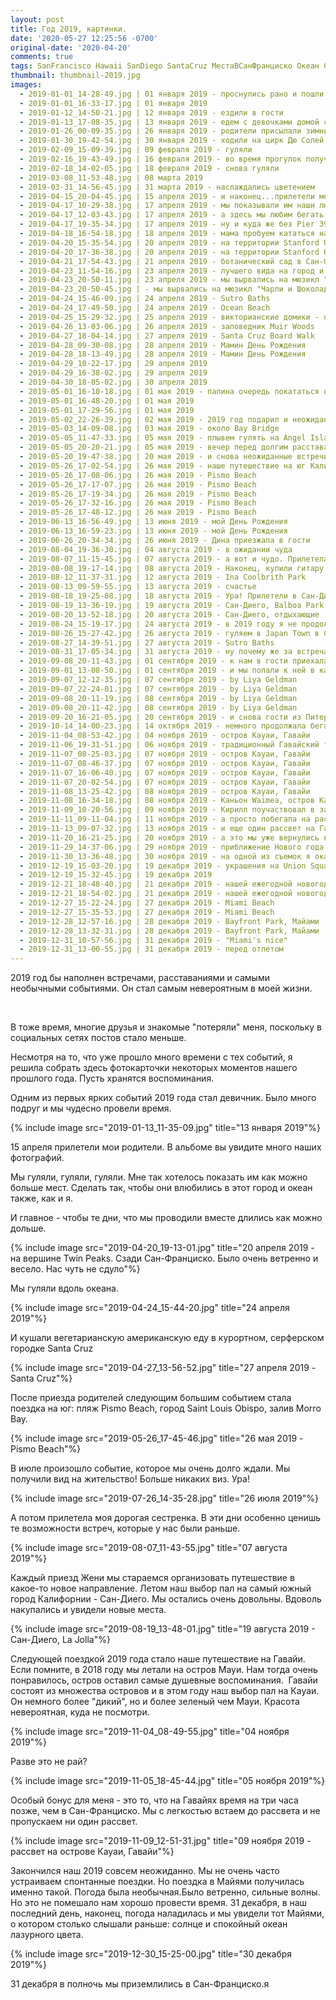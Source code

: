 ```yaml
---
layout: post
title: Год 2019, картинки.
date: '2020-05-27 12:25:56 -0700'
original-date: '2020-04-20'
comments: true
tags: SanFrancisco Hawaii SanDiego SantaCruz МестаВСанФранциско Океан Самокаты
thumbnail: thumbnail-2019.jpg
images:
  - 2019-01-01_14-28-49.jpg | 01 января 2019 - проснулись рано и пошли гулять к мосту “Золотые ворота”
  - 2019-01-01_16-33-17.jpg | 01 января 2019
  - 2019-01-12_14-50-21.jpg | 12 января 2019 - ездили в гости
  - 2019-01-13_17-08-35.jpg | 13 января 2019 - едем с девочками домой с девичника
  - 2019-01-26_00-09-35.jpg | 26 января 2019 - родители присылали зимние фото, а мы скучали
  - 2019-01-30_19-42-54.jpg | 30 января 2019 - ходили на цирк Дю Солей, шоу "Volta"
  - 2019-02-09_15-09-39.jpg | 09 февраля 2019 - гуляли
  - 2019-02-16_19-43-49.jpg | 16 февраля 2019 - во время прогулок получали неожиданные подарки
  - 2019-02-18_14-02-05.jpg | 18 февраля 2019 - снова гуляли
  - 2019-03-08_11-53-48.jpg | 08 марта 2019
  - 2019-03-31_14-56-45.jpg | 31 марта 2019 - наслаждались цветением 
  - 2019-04-15_20-04-45.jpg | 15 апреля 2019 - и наконец...прилетели мои родители ❤️
  - 2019-04-17_10-29-38.jpg | 17 апреля 2019 - мы показывали им наши любимые месте. Фото около Palace of Fine Arts
  - 2019-04-17_12-03-43.jpg | 17 апреля 2019 - а здесь мы любим бегать
  - 2019-04-17_19-35-34.jpg | 17 апреля 2019 - ну и куда же без Pier 39
  - 2019-04-18_16-54-18.jpg | 18 апреля 2019 - мама пробуем кататься на электрическом самокате. 
  - 2019-04-20_15-35-54.jpg | 20 апреля 2019 - на территории Stanford University
  - 2019-04-20_17-36-38.jpg | 20 апреля 2019 - на территории Stanford University
  - 2019-04-21_17-54-43.jpg | 21 апреля 2019 - ботанический сад в Сан-Франциско
  - 2019-04-23_11-54-16.jpg | 23 апреля 2019 - лучшего вида на город и мост просто не существует.Особенно, когда на фото родители. Battery Spencer
  - 2019-04-23_20-50-11.jpg | 23 апреля 2019 - мы вырвались на мюзикл "Чарли и Шоколадная Фабрика"
  - 2019-04-23_20-50-45.jpg | - мы вырвались на мюзикл "Чарли и Шоколадная Фабрика"
  - 2019-04-24_15-46-09.jpg | 24 апреля 2019 - Sutro Baths
  - 2019-04-24_17-49-50.jpg | 24 апреля 2019 - Ocean Beach
  - 2019-04-25_15-29-32.jpg | 25 апреля 2019 - викторианские домики - одна из достопримечательностей Сан-Франциско, Painted Ladies
  - 2019-04-26_13-03-06.jpg | 26 апреля 2019 - заповедник Muir Woods
  - 2019-04-27_18-04-14.jpg | 27 апреля 2019 - Santa Cruz Board Walk
  - 2019-04-28_09-30-08.jpg | 28 апреля 2019 - Мамин День Рождения
  - 2019-04-28_18-13-49.jpg | 28 апреля 2019 - Мамин День Рождения
  - 2019-04-29_10-22-17.jpg | 29 апреля 2019
  - 2019-04-29_16-38-02.jpg | 29 апреля 2019
  - 2019-04-30_18-05-02.jpg | 30 апреля 2019
  - 2019-05-01_16-10-18.jpg | 01 мая 2019 - папина очередь покататься на нашем самокате
  - 2019-05-01_16-48-20.jpg | 01 мая 2019
  - 2019-05-01_17-29-56.jpg | 01 мая 2019
  - 2019-05-02_22-26-39.jpg | 02 мая 2019 - 2019 год подарил и неожиданные встречи
  - 2019-05-03_14-09-08.jpg | 03 мая 2019 - около Bay Bridge
  - 2019-05-05_11-47-33.jpg | 05 мая 2019 - плывем гулять на Angel Island
  - 2019-05-05_20-20-21.jpg | 05 мая 2019 - вечер перед долгим расставанием
  - 2019-05-20_19-47-38.jpg | 20 мая 2019 - и снова неожиданные встречи с друзьями из Питера, которые больше не живут в Питере
  - 2019-05-26_17-02-54.jpg | 26 мая 2019 - наше путешествие на юг Калифорнии. Pismo Beach
  - 2019-05-26_17-08-06.jpg | 26 мая 2019 - Pismo Beach
  - 2019-05-26_17-17-07.jpg | 26 мая 2019 - Pismo Beach
  - 2019-05-26_17-19-34.jpg | 26 мая 2019 - Pismo Beach
  - 2019-05-26_17-32-16.jpg | 26 мая 2019 - Pismo Beach
  - 2019-05-26_17-48-12.jpg | 26 мая 2019 - Pismo Beach
  - 2019-06-13_16-56-49.jpg | 13 июня 2019 - мой День Рождения
  - 2019-06-13_16-59-23.jpg | 13 июня 2019 - мой День Рождения
  - 2019-06-26_20-34-34.jpg | 26 июня 2019 - Дина приезжала в гости
  - 2019-08-04_19-36-30.jpg | 04 августа 2019 - в ожидании чуда 
  - 2019-08-07_11-15-45.jpg | 07 августа 2019 - а вот и чудо. Прилетела сестра ❤️. Гуляем в Salesforce Park
  - 2019-08-08_19-17-14.jpg | 08 августа 2019 - Наконец, купили гитару Кириллу
  - 2019-08-12_11-37-31.jpg | 12 августа 2019 - Ina Coolbrith Park
  - 2019-08-13_09-59-55.jpg | 13 августа 2019 - счастье
  - 2019-08-18_19-25-08.jpg | 18 августа 2019 - Ура! Прилетели в Сан-Диего. 
  - 2019-08-19_13-36-19.jpg | 19 августа 2019 - Сан-Диего, Balboa Park
  - 2019-08-20_13-52-18.jpg | 20 августа 2019 - Сан-Диего, отдыхающие
  - 2019-08-24_15-19-17.jpg | 24 августа 2019 - в 2019 году я не продолжила фотографировать
  - 2019-08-26_15-27-42.jpg | 26 августа 2019 - гуляем в Japan Town в Сан-Франциско
  - 2019-08-27_14-39-51.jpg | 27 августа 2019 - Sutro Baths
  - 2019-08-31_17-05-34.jpg | 31 августа 2019 - ну почему же за встречами всегда идут расставания???
  - 2019-09-08_20-11-43.jpg | 01 сентября 2019 - к нам в гости приехала Лия
  - 2019-09-01_13-08-50.jpg | 01 сентября 2019 - и мы попали к ней в камеру
  - 2019-09-07_12-12-35.jpg | 07 сентября 2019 - by Liya Geldman
  - 2019-09-07_22-24-01.jpg | 07 сентября 2019 - by Liya Geldman
  - 2019-09-08_20-11-19.jpg | 08 сентября 2019 - by Liya Geldman
  - 2019-09-08_20-11-42.jpg | 08 сентября 2019 - by Liya Geldman
  - 2019-09-20_16-21-05.jpg | 20 сентября 2019 - и снова гости из Питера
  - 2019-10-14_14-00-23.jpg | 14 октября 2019 - немного продолжала бегать
  - 2019-11-04_08-53-42.jpg | 04 ноября 2019 - остров Кауаи, Гавайи
  - 2019-11-06_19-31-51.jpg | 06 ноября 2019 - традиционный Гавайский танец "Хула". Остров Кауаи, Гавайи
  - 2019-11-07_08-25-03.jpg | 07 ноября 2019 - остров Кауаи, Гавайи
  - 2019-11-07_08-46-37.jpg | 07 ноября 2019 - остров Кауаи, Гавайи
  - 2019-11-07_16-06-40.jpg | 07 ноября 2019 - остров Кауаи, Гавайи
  - 2019-11-07_20-02-54.jpg | 07 ноября 2019 - остров Кауаи, Гавайи
  - 2019-11-08_13-25-42.jpg | 08 ноября 2019 - остров Кауаи, Гавайи
  - 2019-11-08_16-34-18.jpg | 08 ноября 2019 - Каньон Waimea, остров Кауаи, Гавайи
  - 2019-11-09_10-20-56.jpg | 09 ноября 2019 - Кирилл поучаствовал в забеге на острове Кауаи, Гавайи
  - 2019-11-11_09-11-04.jpg | 11 ноября 2019 - а просто побегала на рассвете
  - 2019-11-13_09-07-32.jpg | 13 ноября 2019 - и еще один рассвет на Гавайях
  - 2019-11-20_16-21-25.jpg | 20 ноября 2019 - а это мы уже вернулись в Калифорнию
  - 2019-11-29_14-37-06.jpg | 29 ноября 2019 - приближение Нового года
  - 2019-11-30_13-36-48.jpg | 30 ноября 2019 - на одной из съемок я оказалась по другую сторону камеры
  - 2019-12-19_15-03-20.jpg | 19 декабря 2019 - украшения на Union Square, San Francisco
  - 2019-12-19_15-32-45.jpg | 19 декабря 2019
  - 2019-12-21_18-48-40.jpg | 21 декабря 2019 - нашей ежегодной новогодней традицией становится поездка на одну из украшенных улиц в долине
  - 2019-12-21_18-54-02.jpg | 21 декабря 2019 - нашей ежегодной новогодней традицией становится поездка на одну из украшенных улиц в долине
  - 2019-12-27_15-22-24.jpg | 27 декабря 2019 - Miami Beach
  - 2019-12-27_15-35-53.jpg | 27 декабря 2019 - Miami Beach
  - 2019-12-28_12-57-16.jpg | 28 декабря 2019 - Bayfront Park, Майами
  - 2019-12-28_13-32-31.jpg | 28 декабря 2019 - Bayfront Park, Майами
  - 2019-12-31_10-57-56.jpg | 31 декабря 2019 - "Miami's nice"
  - 2019-12-31_13-00-55.jpg | 31 декабря 2019 - перед отлетом
---
```


2019 год бы наполнен встречами, расставаниями и самыми необычными событиями. Он стал самым невероятным в моей жизни.
<!--separate--> 

В тоже время, многие друзья и знакомые "потеряли" меня, поскольку в социальных сетях постов стало меньше. 

Несмотря на то, что уже прошло много времени с тех событий, я решила собрать здесь фотокарточки некоторых моментов нашего прошлого года. Пусть хранятся воспоминания.

Одним из первых ярких событий 2019 года стал девичник. Было много подруг и мы чудесно провели время.

{% include image src="2019-01-13_11-35-09.jpg" title="13 января 2019"%}

15 апреля прилетели мои родители. В альбоме вы увидите много наших фотографий. 

Мы гуляли, гуляли, гуляли. Мне так хотелось показать им как можно больше мест. Сделать так, чтобы они влюбились в этот город и океан также, как и я. 

И главное - чтобы те дни, что мы проводили вместе длились как можно дольше.

{% include image src="2019-04-20_19-13-01.jpg" title="20 апреля 2019 - на вершине Twin Peaks. Сзади Сан-Франциско. Было очень ветренно и весело. Нас чуть не сдуло"%}

Мы гуляли вдоль океана. 

{% include image src="2019-04-24_15-44-20.jpg" title="24 апреля 2019"%}

И кушали вегетарианскую американскую еду в курортном, серферском городке Santa Cruz

{% include image src="2019-04-27_13-56-52.jpg" title="27 апреля 2019 - Santa Cruz"%}

После приезда родителей следующим большим событием стала поездка на юг: пляж Pismo Beach, город Saint Louis Obispo, залив Morro Bay.

{% include image src="2019-05-26_17-45-46.jpg" title="26 мая 2019 - Pismo Beach"%}

В июле произошло событие, которое мы очень долго ждали. Мы получили вид на жительство! Больше никаких виз. Ура!

{% include image src="2019-07-26_14-35-28.jpg" title="26 июля 2019"%}

А потом прилетела моя дорогая сестренка. В эти дни особенно ценишь те возможности встреч, которые у нас были раньше.

{% include image src="2019-08-07_11-43-55.jpg" title="07 августа 2019"%}

Каждый приезд Жени мы стараемся организовать путешествие в какое-то новое направление. Летом наш выбор пал на самый южный город Калифорнии - Сан-Диего. Мы остались очень довольны. Вдоволь накупались и увидели новые места.

{% include image src="2019-08-19_13-48-01.jpg" title="19 августа 2019 - Сан-Диего, La Jolla"%}

Следующей поездкой 2019 года стало наше путешествие на Гавайи. Если помните, в 2018 году мы летали на остров Мауи. Нам тогда очень понравилось, остров оставил самые душевные воспоминания. 
Гавайи состоят из множества островов и в этом году наш выбор пал на Кауаи. Он немного более "дикий", но и более зеленый чем Мауи. Красота невероятная, куда не посмотри.

{% include image src="2019-11-04_08-49-55.jpg" title="04 ноября 2019"%}

Разве это не рай?

{% include image src="2019-11-05_18-45-44.jpg" title="05 ноября 2019"%}

Особый бонус для меня - это то, что на Гавайях время на три часа позже, чем в Сан-Франциско. Мы с легкостью встаем до рассвета и не пропускаем ни один рассвет.

{% include image src="2019-11-09_12-51-31.jpg" title="09 ноября 2019 - рассвет на острове Кауаи, Гавайи"%}

Закончился наш 2019 совсем неожиданно. Мы не очень часто устраиваем спонтанные поездки. Но поездка в Майями получилась именно такой. Погода была необычная.Было ветренно, сильные волны. Но это не помешало нам хорошо провести время. 31 декабря, в наш последний день, наконец, погода наладилась и мы увидели тот Майями, о котором столько слышали раньше: солнце и спокойный океан лазурного цвета. 

{% include image src="2019-12-30_15-25-00.jpg" title="30 декабря 2019"%}

31 декабря в полночь мы приземлились в Сан-Франциско.я